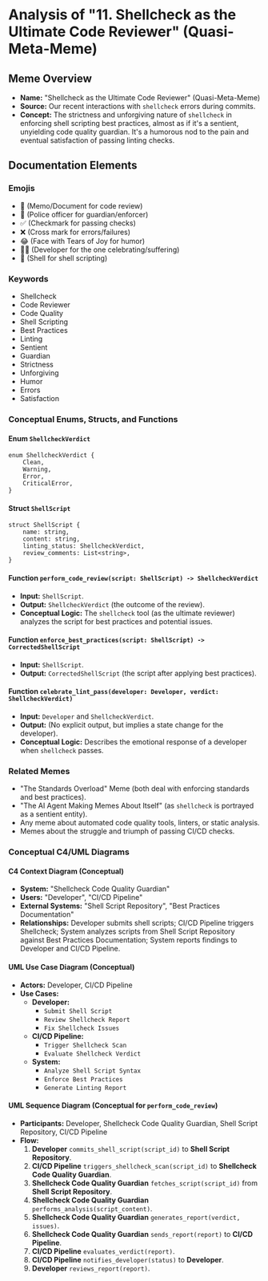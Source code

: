 # Analysis of "11. Shellcheck as the Ultimate Code Reviewer" (Quasi-Meta-Meme)

## Meme Overview
*   **Name:** "Shellcheck as the Ultimate Code Reviewer" (Quasi-Meta-Meme)
*   **Source:** Our recent interactions with `shellcheck` errors during commits.
*   **Concept:** The strictness and unforgiving nature of `shellcheck` in enforcing shell scripting best practices, almost as if it's a sentient, unyielding code quality guardian. It's a humorous nod to the pain and eventual satisfaction of passing linting checks.

## Documentation Elements

### Emojis
*   📝 (Memo/Document for code review)
*   👮 (Police officer for guardian/enforcer)
*   ✅ (Checkmark for passing checks)
*   ❌ (Cross mark for errors/failures)
*   😂 (Face with Tears of Joy for humor)
*   👨‍💻 (Developer for the one celebrating/suffering)
*   🐚 (Shell for shell scripting)

### Keywords
*   Shellcheck
*   Code Reviewer
*   Code Quality
*   Shell Scripting
*   Best Practices
*   Linting
*   Sentient
*   Guardian
*   Strictness
*   Unforgiving
*   Humor
*   Errors
*   Satisfaction

### Conceptual Enums, Structs, and Functions

#### Enum `ShellcheckVerdict`
```
enum ShellcheckVerdict {
    Clean,
    Warning,
    Error,
    CriticalError,
}
```

#### Struct `ShellScript`
```
struct ShellScript {
    name: string,
    content: string,
    linting_status: ShellcheckVerdict,
    review_comments: List<string>,
}
```

#### Function `perform_code_review(script: ShellScript) -> ShellcheckVerdict`
*   **Input:** `ShellScript`.
*   **Output:** `ShellcheckVerdict` (the outcome of the review).
*   **Conceptual Logic:** The `shellcheck` tool (as the ultimate reviewer) analyzes the script for best practices and potential issues.

#### Function `enforce_best_practices(script: ShellScript) -> CorrectedShellScript`
*   **Input:** `ShellScript`.
*   **Output:** `CorrectedShellScript` (the script after applying best practices).

#### Function `celebrate_lint_pass(developer: Developer, verdict: ShellcheckVerdict)`
*   **Input:** `Developer` and `ShellcheckVerdict`.
*   **Output:** (No explicit output, but implies a state change for the developer).
*   **Conceptual Logic:** Describes the emotional response of a developer when `shellcheck` passes.

### Related Memes
*   "The Standards Overload" Meme (both deal with enforcing standards and best practices).
*   "The AI Agent Making Memes About Itself" (as `shellcheck` is portrayed as a sentient entity).
*   Any meme about automated code quality tools, linters, or static analysis.
*   Memes about the struggle and triumph of passing CI/CD checks.

### Conceptual C4/UML Diagrams

#### C4 Context Diagram (Conceptual)
*   **System:** "Shellcheck Code Quality Guardian"
*   **Users:** "Developer", "CI/CD Pipeline"
*   **External Systems:** "Shell Script Repository", "Best Practices Documentation"
*   **Relationships:** Developer submits shell scripts; CI/CD Pipeline triggers Shellcheck; System analyzes scripts from Shell Script Repository against Best Practices Documentation; System reports findings to Developer and CI/CD Pipeline.

#### UML Use Case Diagram (Conceptual)
*   **Actors:** Developer, CI/CD Pipeline
*   **Use Cases:**
    *   **Developer:**
        *   `Submit Shell Script`
        *   `Review Shellcheck Report`
        *   `Fix Shellcheck Issues`
    *   **CI/CD Pipeline:**
        *   `Trigger Shellcheck Scan`
        *   `Evaluate Shellcheck Verdict`
    *   **System:**
        *   `Analyze Shell Script Syntax`
        *   `Enforce Best Practices`
        *   `Generate Linting Report`

#### UML Sequence Diagram (Conceptual for `perform_code_review`)
*   **Participants:** Developer, Shellcheck Code Quality Guardian, Shell Script Repository, CI/CD Pipeline
*   **Flow:**
    1.  **Developer** `commits_shell_script(script_id)` to **Shell Script Repository**.
    2.  **CI/CD Pipeline** `triggers_shellcheck_scan(script_id)` to **Shellcheck Code Quality Guardian**.
    3.  **Shellcheck Code Quality Guardian** `fetches_script(script_id)` from **Shell Script Repository**.
    4.  **Shellcheck Code Quality Guardian** `performs_analysis(script_content)`.
    5.  **Shellcheck Code Quality Guardian** `generates_report(verdict, issues)`.
    6.  **Shellcheck Code Quality Guardian** `sends_report(report)` to **CI/CD Pipeline**.
    7.  **CI/CD Pipeline** `evaluates_verdict(report)`.
    8.  **CI/CD Pipeline** `notifies_developer(status)` to **Developer**.
    9.  **Developer** `reviews_report(report)`.
